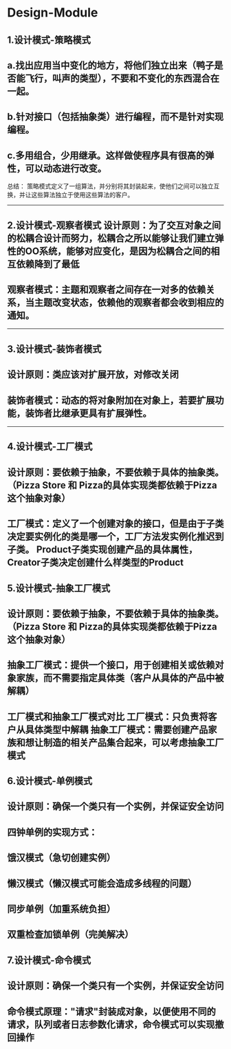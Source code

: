# Design-Module
1.设计模式-策略模式
--------------------------------
a.找出应用当中变化的地方，将他们独立出来（鸭子是否能飞行，叫声的类型），不要和不变化的东西混合在一起。
--------------------------------
b.针对接口（包括抽象类）进行编程，而不是针对实现编程。
--------------------------------
c.多用组合，少用继承。这样做使程序具有很高的弹性，可以动态进行改变。
--------------------------------
总结：
策略模式定义了一组算法，并分别将其封装起来，使他们之间可以独立互换，并让这些算法独立于使用这些算法的客户。

--------------------------------
2.设计模式-观察者模式
设计原则：为了交互对象之间的松耦合设计而努力，松耦合之所以能够让我们建立弹性的OO系统，能够对应变化，是因为松耦合之间的相互依赖降到了最低
--------------------------------
观察者模式：主题和观察者之间存在一对多的依赖关系，当主题改变状态，依赖他的观察者都会收到相应的通知。
--------------------------------
--------------------------------
3.设计模式-装饰者模式
--------------------------------
设计原则：类应该对扩展开放，对修改关闭
--------------------------------
装饰者模式：动态的将对象附加在对象上，若要扩展功能，装饰者比继承更具有扩展弹性。
--------------------------------
--------------------------------

4.设计模式-工厂模式
--------------------------------
设计原则：要依赖于抽象，不要依赖于具体的抽象类。（Pizza Store 和 Pizza的具体实现类都依赖于Pizza这个抽象对象）
--------------------------------
工厂模式：定义了一个创建对象的接口，但是由于子类决定要实例化的类是哪一个，工厂方法发实例化推迟到子类。
Product子类实现创建产品的具体属性，Creator子类决定创建什么样类型的Product
--------------------------------

5.设计模式-抽象工厂模式
--------------------------------
设计原则：要依赖于抽象，不要依赖于具体的抽象类。（Pizza Store 和 Pizza的具体实现类都依赖于Pizza这个抽象对象）
--------------------------------
抽象工厂模式：提供一个接口，用于创建相关或依赖对象家族，而不需要指定具体类（客户从具体的产品中被解耦）
--------------------------------
工厂模式和抽象工厂模式对比
工厂模式：只负责将客户从具体类型中解耦
抽象工厂模式：需要创建产品家族和想让制造的相关产品集合起来，可以考虑抽象工厂模式
--------------------------------

6.设计模式-单例模式
--------------------------------
设计原则：确保一个类只有一个实例，并保证安全访问
--------------------------------
四钟单例的实现方式：
--------------------------------
饿汉模式（急切创建实例）
--------------------------------
懒汉模式（懒汉模式可能会造成多线程的问题）
--------------------------------
同步单例（加重系统负担）
--------------------------------
双重检查加锁单例（完美解决）
--------------------------------

7.设计模式-命令模式
--------------------------------
设计原则：确保一个类只有一个实例，并保证安全访问
--------------------------------
命令模式原理："请求"封装成对象，以便使用不同的请求，队列或者日志参数化请求，命令模式可以实现撤回操作
--------------------------------


